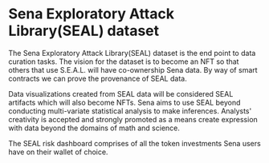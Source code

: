 # Sena Exploratory Attack Library(SEAL) dataset

The Sena Exploratory Attack Library(SEAL) dataset is the end point to data curation tasks. The vision for the dataset is to become an NFT so that others that use S.E.A.L. will have co-ownership Sena data. By way of smart contracts we can prove the provenance of SEAL data. 

Data visualizations created from SEAL data will be considered SEAL artifacts which will also become NFTs. Sena aims to use SEAL beyond conducting multi-variate statistical analysis to make inferences. Analysts' creativity is accepted and strongly promoted as a means create expression with data beyond the domains of math and science.

The SEAL risk dashboard comprises of all the token investments Sena users have on their wallet of choice.
